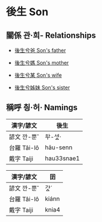 # 後生 Son

## 關係 관·희- Relationships

- [後生兮爸 Son's father](member1.md)

- [後生兮媽 Son's mother](member1.md)

- [後生兮某 Son's wife](member52.md)

- [後生兮姊妹 Son's sister](member20.md)



## 稱呼 칑·허· Namings

漢字/諺文 | 後生
--- | ---
諺文 깐-뿐ˆ | ᄒᅷ-세ᇫ·
台羅 Tâi-lô | hāu-senn
戴字 Taiji | hau33snae1


漢字/諺文 | 囝
--- | ---
諺文 깐-뿐ˆ | 갸ᇫˊ
台羅 Tâi-lô | kiánn
戴字 Taiji | knia4


